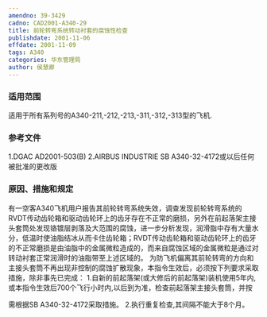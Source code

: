 ```yaml
---
amendno: 39-3429
cadno: CAD2001-A340-29
title: 前轮转弯系统转动衬套的腐蚀性检查
publishdate: 2001-11-06
effdate: 2001-11-09
tags: A340
categories: 华东管理局
author: 侯慧卿
---
```


### 适用范围 
适用于所有系列号的A340-211,-212,-213,-311,-312,-313型的飞机.

### 参考文件
1.DGAC AD2001-503(B) 
2.AIRBUS INDUSTRIE SB A340-32-4172或以后任何被批准的更改版

### 原因、措施和规定 
有一空客A340飞机用户报告其前轮转弯系统失效，调查发现前轮转弯系统的RVDT传动齿轮箱和驱动齿轮环上的齿牙存在不正常的磨损，另外在前起落架主接头套筒处发现铬镀层剥落及大范围的腐蚀，进一步分析发现，润滑脂中存有大量水分，低温时使油脂结冰从而卡住齿轮箱；RVDT传动齿轮箱和驱动齿轮环上的齿牙的不正常磨损是由油脂中的金属微粒造成的，而来自腐蚀区域的金属微粒是通过对转动衬套正常润滑时的油脂带至上述区域的。 
  为防飞机偏离其前轮转弯的方向和主接头套筒不再出现非控制的腐蚀扩散现象，本指令生效后，必须按下列要求采取措施，除非事先已完成： 
1.自新的前起落架(或大修后的前起落架)装机使用5年内,或本指令生效后700个飞行小时内,以后到为准，检查前起落架主接头套筒，并按
  
需根据SB A340-32-4172采取措施。 
2.执行重复检查,其间隔不能大于8个月。 
